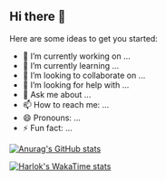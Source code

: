 ## Hi there 👋
Here are some ideas to get you started:

- 🔭 I’m currently working on ...
- 🌱 I’m currently learning ...
- 👯 I’m looking to collaborate on ...
- 🤔 I’m looking for help with ...
- 💬 Ask me about ...
- 📫 How to reach me: ...
- 😄 Pronouns: ...
- ⚡ Fun fact: ...
<!--
**nowzenith/nowzenith** is a ✨ _special_ ✨ repository because its `README.md` (this file) appears on your GitHub profile.
-->


[![Anurag's GitHub stats](https://github-readme-stats.vercel.app/api?username=nowzenith&show_icons=true&theme=tokyonight)](https://github.com/anuraghazra/github-readme-stats)

[![Harlok's WakaTime stats](https://github-readme-stats.vercel.app/api/wakatime?username=nowzenith)](https://github.com/anuraghazra/github-readme-stats)
